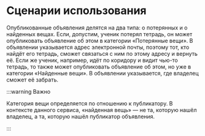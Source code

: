 # Сценарии использования

Опубликованные объявления делятся на два типа: о потерянных и о найденных
вещах. Если, допустим, ученик потерял тетрадь, он может опубликовать объявление
об этом в категории «Потерянные вещи». В объявлении указывается адрес
электронной почты, поэтому тот, кто найдёт его тетрадь, сможет связаться с ним
по этому адресу и вернуть её. Если же ученик, например, идёт по коридору и
видит чью-то тетрадь, то также может опубликовать объявление об этом, но уже в
категории «Найденные вещи». В объявлении указывается, где владелец сможет её
забрать.

:::warning Важно

Категория вещи определяется по отношению к публикатору. В контексте данного
сервиса, «найденная вещь» — не та, которую нашёл владелец, а та, которую нашёл
публикатор объявления.

:::
